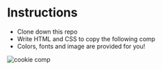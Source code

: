 # Instructions

- Clone down this repo 
- Write HTML and CSS to copy the following comp 
- Colors, fonts and image are provided for you!

![cookie comp](https://github.com/turingschool-examples/cookie-comp/blob/main/images/cookieComp.png)
